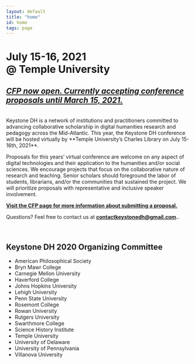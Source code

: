 ```yaml
---
layout: default
title: "home"
id: home
tags: page
---
```


# July 15-16, 2021<br/>@ Temple University

## [***CFP now open. Currently accepting conference proposals until March 15, 2021.***](/2021/cfp)

<br/>
Keystone DH is a network of institutions and practitioners committed to advancing collaborative scholarship in digital humanities research and pedagogy across the Mid-Atlantic. This year, the Keystone DH conference will be hosted virtually by **Temple University’s Charles Library on July 15-16th, 2021**.

Proposals for this years’ virtual conference are welcome on any aspect of digital technologies and their application to the humanities and/or social sciences. We encourage projects that focus on the collaborative nature of research and teaching. Senior scholars should foreground the labor of students, librarians, and/or the communities that sustained the project. We will prioritize proposals with representative and inclusive speaker involvement.

**[Visit the CFP page for more information about submitting a proposal.](/2021/cfp)**

Questions? Feel free to contact us at **contactkeystonedh@gmail.com.**. 

<br/>

## Keystone DH 2020 Organizing Committee

- American Philosophical Society
- Bryn Mawr College
- Carnegie Mellon University
- Haverford College
- Johns Hopkins University
- Lehigh University
- Penn State University
- Rosemont College
- Rowan University
- Rutgers University
- Swarthmore College
- Science History Institute 
- Temple University
- University of Delaware
- University of Pennsylvania
- Villanova University

